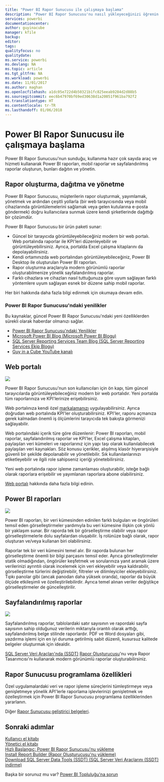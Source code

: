 ```yaml
---
title: "Power BI Rapor Sunucusu ile çalışmaya başlama"
description: "Power BI Rapor Sunucusu'nu nasıl yükleyeceğinizi öğrenin. "
services: powerbi
documentationcenter: 
author: guyinacube
manager: kfile
backup: 
editor: 
tags: 
qualityfocus: no
qualitydate: 
ms.service: powerbi
ms.devlang: NA
ms.topic: article
ms.tgt_pltfrm: NA
ms.workload: powerbi
ms.date: 11/01/2017
ms.author: maghan
ms.openlocfilehash: a1dc05e722d4b50321b1fc825eeab9284d2d88b5
ms.sourcegitcommit: eec6b47970bf69ed30638d1a20051f961ba792f2
ms.translationtype: HT
ms.contentlocale: tr-TR
ms.lasthandoff: 01/06/2018
---
```

# <a name="get-started-with-power-bi-report-server"></a>Power BI Rapor Sunucusu ile çalışmaya başlama
Power BI Rapor Sunucusu'nun sunduğu, kullanıma hazır çok sayıda araç ve hizmeti kullanarak Power BI raporları, mobil raporlar ve sayfalandırılmış raporlar oluşturun, bunları dağıtın ve yönetin.

## <a name="create-deploy-and-manage-reports"></a>Rapor oluşturma, dağıtma ve yönetme
Power BI Rapor Sunucusu, müşterilerin rapor oluşturmak, yayımlamak, yönetmek ve ardından çeşitli yollarla (bir web tarayıcısında veya mobil cihazlarında görüntülemelerini sağlamak veya gelen kutularına e-posta göndermek) doğru kullanıcılara sunmak üzere kendi şirketlerinde dağıttığı bir çözümdür.

Power BI Rapor Sunucusu bir ürün paketi sunar:

* Güncel bir tarayıcıda görüntüleyebileceğiniz modern bir web portalı. Web portalında raporlar ile KPI'leri düzenleyebilir ve görüntüleyebilirsiniz. Ayrıca, portalda Excel çalışma kitaplarını da depolayabilirsiniz.
* Kendi ortamınızda web portalından görüntüleyebileceğiniz, Power BI Desktop ile oluşturulan Power BI raporları.
* Rapor oluşturma araçlarıyla modern görünümlü raporlar oluşturabilmenize yönelik sayfalandırılmış raporlar.
* Farklı cihazlara ve cihazları nasıl tuttuğunuza göre uyum sağlayan farklı yöntemlere uyum sağlayan esnek bir düzene sahip mobil raporlar.

Her biri hakkında daha fazla bilgi edinmek için okumaya devam edin.

### <a name="whats-new-in-power-bi-report-server"></a>Power BI Rapor Sunucusu'ndaki yenilikler
Bu kaynaklar, güncel Power BI Rapor Sunucusu'ndaki yeni özelliklerden sürekli olarak haberdar olmanızı sağlar.

* [Power BI Rapor Sunucusu'ndaki Yenilikler](whats-new.md)
* [Microsoft Power BI Blog (Microsoft Power BI Blogu)](https://powerbi.microsoft.com/blog/)
* [SQL Server Reporting Services Team Blog (SQL Server Reporting Services Ekip Blogu)](https://blogs.msdn.microsoft.com/sqlrsteamblog/)
* [Guy in a Cube YouTube kanalı](https://aka.ms/guyinacube)

## <a name="web-portal"></a>Web portalı
![](media/get-started/web-portal.png)

Power BI Rapor Sunucusu'nun son kullanıcıları için ön kapı, tüm güncel tarayıcılarda görüntüleyebileceğiniz modern bir web portalıdır. Yeni portalda tüm raporlarınıza ve KPI'lerinize erişebilirsiniz.

Web portalınıza kendi özel [markalamanızı](https://docs.microsoft.com/sql/reporting-services/branding-the-web-portal) uygulayabilirsiniz. Ayrıca doğrudan web portalında KPI'ler oluşturabilirsiniz. KPI'ler, raporu açmanıza gerek kalmadan önemli iş ölçümlerini tarayıcıda tek bakışta görmenizi sağlayabilir.

Web portalındaki içerik türe göre düzenlenir: Power BI raporları, mobil raporlar, sayfalandırılmış raporlar ve KPI'ler, Excel çalışma kitapları, paylaşılan veri kümeleri ve raporlarınız için yapı taşı olarak kullanılabilecek paylaşılan veri kaynakları. Söz konusu içerikler, alışılmış klasör hiyerarşisiyle güvenli bir şekilde depolanabilir ve yönetilebilir. Sık kullanılanlarınızı etiketleyebilir ve ilgili role sahipseniz içeriği yönetebilirsiniz.

Yeni web portalında rapor işleme zamanlaması oluşturabilir, isteğe bağlı olarak raporlara erişebilir ve yayımlanan raporlara abone olabilirsiniz.

[Web portalı](https://docs.microsoft.com/sql/reporting-services/web-portal-ssrs-native-mode) hakkında daha fazla bilgi edinin.

## <a name="power-bi-reports"></a>Power BI raporları
![](media/get-started/powerbi-reports.png)

Power BI raporları, bir veri kümesinden edinilen farklı bulguları ve öngörüleri temsil eden görselleştirmeler yardımıyla bu veri kümesine ilişkin çok yönlü bir yaklaşım sunar.  Bir raporda tek bir görselleştirme olabilir veya rapor görselleştirmelerle dolu sayfalardan oluşabilir. İş rolünüze bağlı olarak, rapor oluşturan ve/veya kullanan biri olabilirsiniz.

Raporlar tek bir veri kümesini temel alır. Bir raporda bulunan her görselleştirme önemli bir bilgi parçasını temsil eder. Ayrıca görselleştirmeler statik olmadığından, öngörüler keşfetmek ve sorularınıza yanıt aramak üzere verilerinizi ayrıntılı olarak incelemek için veri ekleyebilir veya kaldırabilir, görselleştirme türlerini değiştirebilir, filtreler ve dilimleyiciler ekleyebilirsiniz. Tıpkı panolar gibi (ancak panodan daha yüksek oranda), raporlar da büyük ölçüde etkileşimli ve özelleştirilebilirdir. Ayrıca temel alınan veriler değiştikçe görselleştirmeler de güncelleştirilir.

## <a name="paginated-reports"></a>Sayfalandırılmış raporlar
![](media/get-started/paginated-reports.png)

Sayfalandırılmış raporlar, tablolardaki satır sayısının ve rapordaki sayfa sayısının sahip olduğunuz verilerin miktarıyla orantılı olarak arttığı, sayfalandırılmış belge stilinde raporlardır. PDF ve Word dosyaları gibi, yazdırma işlemi için en iyi duruma getirilmiş sabit düzenli, kusursuz kalitede belgeler oluşturmak için idealdir.

[SQL Server Veri Araçları'nda (SSDT)](https://docs.microsoft.com/sql/reporting-services/tools/reporting-services-in-sql-server-data-tools-ssdt) [Rapor Oluşturucusu](https://docs.microsoft.com/sql/reporting-services/report-builder/report-builder-in-sql-server-2016)'nu veya Rapor Tasarımcısı'nı kullanarak modern görünümlü raporlar oluşturabilirsiniz.

## <a name="report-server-programming-features"></a>Rapor Sunucusu programlama özellikleri
Özel uygulamalardaki veri ve rapor işleme süreçlerini tümleştirmeye veya genişletmeye yönelik API'lerle raporlama işlevlerinizi genişletmek ve özelleştirmek için Power BI Rapor Sunucusu programlama özelliklerinden yararlanın.

Diğer [Rapor Sunucusu geliştirici belgeleri](https://docs.microsoft.com/sql/reporting-services/reporting-services-developer-documentation).

## <a name="next-steps"></a>Sonraki adımlar
[Kullanıcı el kitabı](user-handbook-overview.md)  
[Yönetici el kitabı](admin-handbook-overview.md)  
[Hızlı Başlangıç: Power BI Rapor Sunucusu'nu yükleme](quickstart-install-report-server.md)  
[Install Report Builder (Rapor Oluşturucusu'nu yükleme)](https://docs.microsoft.com/sql/reporting-services/install-windows/install-report-builder)  
[Download SQL Server Data Tools (SSDT) (SQL Server Veri Araçlarını (SSDT) indirme)](http://go.microsoft.com/fwlink/?LinkID=616714)

Başka bir sorunuz mu var? [Power BI Topluluğu'na sorun](https://community.powerbi.com/)

